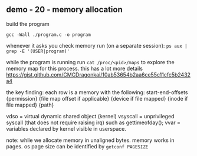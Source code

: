 ## demo - 20 - memory allocation

build the program
```
gcc -Wall ./program.c -o program
```


whenever it asks you check memory run (on a separate session): `ps aux | grep -E '(USER|program)'`

while the program is running run `cat /proc/<pid>/maps` to explore the memory map for this process. this has a lot more details https://gist.github.com/CMCDragonkai/10ab53654b2aa6ce55c11cfc5b2432a4

the key finding:
each row is a memory with the following:
start-end-offsets {permission} {file map offset if applicable} {device if file mapped} {inode if file mapped} {path}


vdso = virtual dynamic shared object (kernel)
vsyscall = unprivileged syscall (that does not require raising irq) such as gettimeofday();
vvar = variables declared by kernel visible in userspace.


note: while we allocate memory in unaligned bytes. memory works in pages. os page size can be identified by `getconf PAGESIZE`
